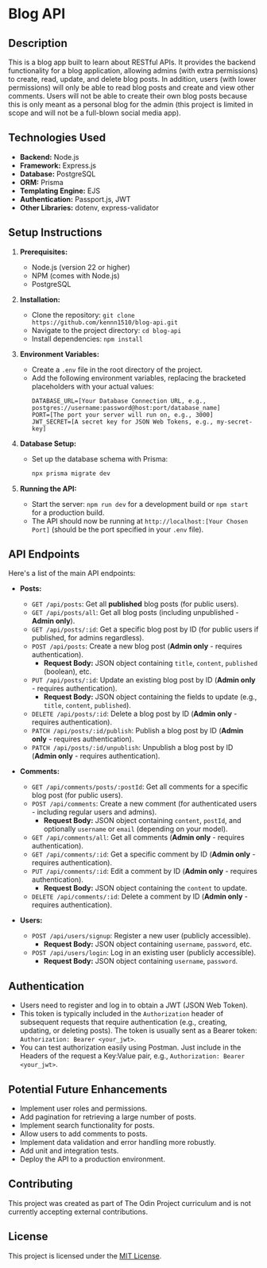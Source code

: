 # Blog API

## Description

This is a blog app built to learn about RESTful APIs. It provides the backend functionality for a blog application, allowing admins (with extra permissions) to create, read, update, and delete blog posts. In addition, users (with lower permissions) will only be able to read blog posts and create and view other comments. Users will not be able to create their own blog posts because this is only meant as a personal blog for the admin (this project is limited in scope and will not be a full-blown social media app).

## Technologies Used

* **Backend:** Node.js
* **Framework:** Express.js
* **Database:** PostgreSQL
* **ORM:** Prisma
* **Templating Engine:** EJS
* **Authentication:** Passport.js, JWT
* **Other Libraries:** dotenv, express-validator

## Setup Instructions

1.  **Prerequisites:**
    * Node.js (version 22 or higher)
    * NPM (comes with Node.js)
    * PostgreSQL

2.  **Installation:**
    * Clone the repository: `git clone https://github.com/kennn1510/blog-api.git`
    * Navigate to the project directory: `cd blog-api`
    * Install dependencies: `npm install`

3.  **Environment Variables:**
    * Create a `.env` file in the root directory of the project.
    * Add the following environment variables, replacing the bracketed placeholders with your actual values:
        ```env
        DATABASE_URL=[Your Database Connection URL, e.g., postgres://username:password@host:port/database_name]
        PORT=[The port your server will run on, e.g., 3000]
        JWT_SECRET=[A secret key for JSON Web Tokens, e.g., my-secret-key]
        ```

4.  **Database Setup:**

    * Set up the database schema with Prisma:
        ```bash
        npx prisma migrate dev
        ```

5.  **Running the API:**
    * Start the server: `npm run dev` for a development build or `npm start` for a production build.
    * The API should now be running at `http://localhost:[Your Chosen Port]` (should be the port specified in your `.env` file).

## API Endpoints

Here's a list of the main API endpoints:

* **Posts:**
    * `GET /api/posts`: Get all **published** blog posts (for public users).
    * `GET /api/posts/all`: Get all blog posts (including unpublished - **Admin only**).
    * `GET /api/posts/:id`: Get a specific blog post by ID (for public users if published, for admins regardless).
    * `POST /api/posts`: Create a new blog post (**Admin only** - requires authentication).
        * **Request Body:** JSON object containing `title`, `content`, `published` (boolean), etc.
    * `PUT /api/posts/:id`: Update an existing blog post by ID (**Admin only** - requires authentication).
        * **Request Body:** JSON object containing the fields to update (e.g., `title`, `content`, `published`).
    * `DELETE /api/posts/:id`: Delete a blog post by ID (**Admin only** - requires authentication).
    * `PATCH /api/posts/:id/publish`: Publish a blog post by ID (**Admin only** - requires authentication).
    * `PATCH /api/posts/:id/unpublish`: Unpublish a blog post by ID (**Admin only** - requires authentication).

* **Comments:**
    * `GET /api/comments/posts/:postId`: Get all comments for a specific blog post (for public users).
    * `POST /api/comments`: Create a new comment (for authenticated users - including regular users and admins).
        * **Request Body:** JSON object containing `content`, `postId`, and optionally `username` or `email` (depending on your model).
    * `GET /api/comments/all`: Get all comments (**Admin only** - requires authentication).
    * `GET /api/comments/:id`: Get a specific comment by ID (**Admin only** - requires authentication).
    * `PUT /api/comments/:id`: Edit a comment by ID (**Admin only** - requires authentication).
        * **Request Body:** JSON object containing the `content` to update.
    * `DELETE /api/comments/:id`: Delete a comment by ID (**Admin only** - requires authentication).

* **Users:**
    * `POST /api/users/signup`: Register a new user (publicly accessible).
        * **Request Body:** JSON object containing `username`, `password`, etc.
    * `POST /api/users/login`: Log in an existing user (publicly accessible).
        * **Request Body:** JSON object containing `username`, `password`.

## Authentication

* Users need to register and log in to obtain a JWT (JSON Web Token).
* This token is typically included in the `Authorization` header of subsequent requests that require authentication (e.g., creating, updating, or deleting posts). The token is usually sent as a Bearer token: `Authorization: Bearer <your_jwt>`.
* You can test authorization easily using Postman. Just include in the Headers of the request a Key:Value pair, e.g., `Authorization: Bearer <your_jwt>`. 

## Potential Future Enhancements

* Implement user roles and permissions.
* Add pagination for retrieving a large number of posts.
* Implement search functionality for posts.
* Allow users to add comments to posts.
* Implement data validation and error handling more robustly.
* Add unit and integration tests.
* Deploy the API to a production environment.

## Contributing

This project was created as part of The Odin Project curriculum and is not currently accepting external contributions.

## License

This project is licensed under the [MIT License](./LICENSE).